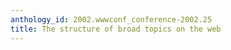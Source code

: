 ```yaml
---
anthology_id: 2002.wwwconf_conference-2002.25
title: The structure of broad topics on the web
---
```

